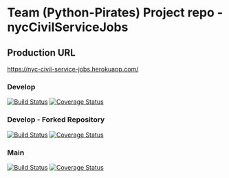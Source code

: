 # Team (Python-Pirates) Project repo - nycCivilServiceJobs

## Production URL
https://nyc-civil-service-jobs.herokuapp.com/

### Develop

[![Build Status](https://travis-ci.com/gcivil-nyu-org/nycCivilServiceJobs.svg?branch=develop)](https://travis-ci.com/gcivil-nyu-org/nycCivilServiceJobs)
[![Coverage Status](https://coveralls.io/repos/github/gcivil-nyu-org/nycCivilServiceJobs/badge.svg?branch=develop&service=github)](https://coveralls.io/github/gcivil-nyu-org/nycCivilServiceJobs?branch=develop)

### Develop - Forked Repository
[![Build Status](https://travis-ci.com/nycCivilServicesJobsTeam/nycCivilServiceJobs.svg?branch=develop)](https://travis-ci.com/nycCivilServicesJobsTeam/nycCivilServiceJobs)
[![Coverage Status](https://coveralls.io/repos/github/nycCivilServicesJobsTeam/nycCivilServiceJobs/badge.svg?branch=develop&service=github)](https://coveralls.io/github/nycCivilServicesJobsTeam/nycCivilServiceJobs?branch=develop)

### Main

[![Build Status](https://travis-ci.com/gcivil-nyu-org/nycCivilServiceJobs.svg?branch=main)](https://travis-ci.com/gcivil-nyu-org/nycCivilServiceJobs)
[![Coverage Status](https://coveralls.io/repos/github/gcivil-nyu-org/nycCivilServiceJobs/badge.svg?branch=main&service=github)](https://coveralls.io/github/gcivil-nyu-org/nycCivilServiceJobs?branch=main)
